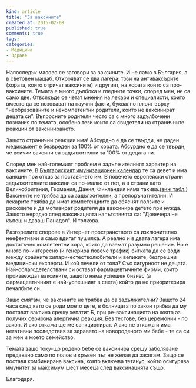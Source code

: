 ```yaml
---
kind: article
title: "За ваксините"
created_at: 2015-02-08
published: true
comments: true
tags:
categories:
- Медицина
- Здраве
--- 
```

Напоследък масово се заговори за ваксините. И не само в България, а в световен мащаб.
Открояват се два лагера: този на антиваксърите (хората, които отричат ваксините) и другият, на хората които са про-ваксините.
Темата е много дълбока и гледните точки, според мен, не са само две.
Отвсякъде се четат мнения на лекари и специалисти, които вместо да се позовават на научни факти, буквално плюят върху "необразованите и некомпетентни родители, които не ваксинират децата си". 
Въпросните родители често са с много задълбочени познания по темата, особено тези които са свидетели на страничните реакции от ваксинирането.

<!-- more -->

Защото странични реакции има! Абсурдно е да се твърди, че даден медикамент е безвреден за 100% от хората. Абсурдно е да се твърди, че всички ваксини са задължителни за 100% от децата ни.

Според мен най-големият проблем е задължителният характер на ваксините. В [Българиският имунизационен календар](http://www.riokoz-vt.com/imkalendar.htm) те са девет и има санкции при отказ за поставянето им. В повечето европейски страни задължителните ваксини са по-малко от пет, а в страни като Великобритания, Германия, Дания, Финландия няма такива.([виж табл.](http://www.eurosurveillance.org/images/dynamic/EE/V17N22/DAncona_tab1.jpg)) Ваксините не трябва да са задължителни, а препоръчатителни. И лекарите трябва да имат компетенциите да обяснят ползите и рисковете и да мотивират родителя да ваксинира детето при нужда. Защото нерядко след ваксинацията напътствията са: "Довечера не къпеш и даваш Панадол". И толкова.

Разгорелите спорове в Интернет пространството са изключително неефективни и само вдигат пушилка. А реално и в двата лагера има достатъчно компетентни хора, които да вземат разумно решение. Но е много по-интересно (и генерира повече трафик) битката да се води между крайните хипари-естестволюбители и великите, безгрешни медицински експерти. И кой печели от това? Със сигурност не децата. Най-облагодетелствани си остават фармацевтичните фирми, които произвеждат ваксините, защото няма успешен бизнес (а фармацевтичният е най-успешният в света) който да не приоритезира печалбите си.

Защо смятам, че ваксините не трябва да са задължителни? Защото 24 часа след като се роди моето дете, в болницата по закон трябва да му поставят ваксина срещу хепатит Б, при ре-ваксинацията на която аз получих сериозна алергична реакция. Без тестове, без церемонии - по закон. И ако откажа ще ме санкционират. А ако не откажа и има негативни последствия за здравето на новороденото ми бебе - те са си за мен и моето семейство. 

Темата защо току-що родено бебе се ваксинира срещу заболяване предавано само по полов и кръвен път не желая да засягам. Защо се поставя комбинирана ваксина, която включва тетанус, който осигурява имунитет за максимум шест месеца след ваксинацията също.

Благодаря.



